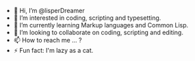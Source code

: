 - 👋 Hi, I’m @lisperDreamer
- 👀 I’m interested in coding, scripting and typesetting.
- 🌱 I’m currently learning Markup languages and Common Lisp.
- 💞️ I’m looking to collaborate on coding, scripting and editing.
- 📫 How to reach me ... ?
- ⚡ Fun fact: I'm lazy as a cat.

<!---
lisperDreamer/lisperDreamer is a ✨ special ✨ repository because its `README.md` (this file) appears on your GitHub profile.
You can click the Preview link to take a look at your changes.
--->
